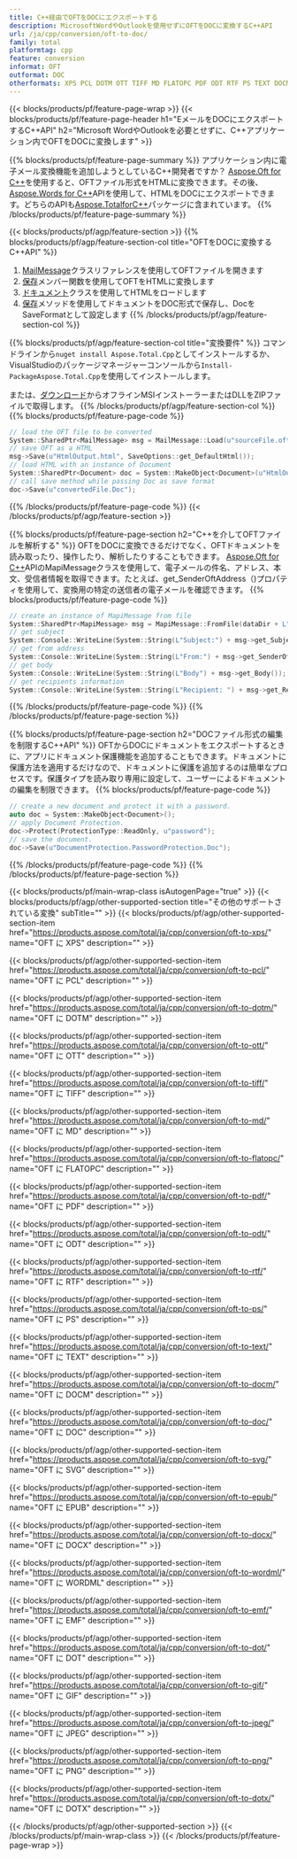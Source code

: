 ```yaml
---
title: C++経由でOFTをDOCにエクスポートする
description: MicrosoftWordやOutlookを使用せずにOFTをDOCに変換するC++API
url: /ja/cpp/conversion/oft-to-doc/
family: total
platformtag: cpp
feature: conversion
informat: OFT
outformat: DOC
otherformats: XPS PCL DOTM OTT TIFF MD FLATOPC PDF ODT RTF PS TEXT DOCM BMP SVG EPUB DOCX WORDML EMF DOT GIF JPEG PNG DOTX
---
```

{{< blocks/products/pf/feature-page-wrap >}}
{{< blocks/products/pf/feature-page-header h1="EメールをDOCにエクスポートするC++API" h2="Microsoft WordやOutlookを必要とせずに、C++アプリケーション内でOFTをDOCに変換します" >}}

{{% blocks/products/pf/feature-page-summary %}}
アプリケーション内に電子メール変換機能を追加しようとしているC++開発者ですか？ [Aspose.Oft for C++](https://products.aspose.com/oft/cpp/)を使用すると、OFTファイル形式をHTMLに変換できます。その後、[Aspose.Words for C++](https://products.aspose.com/words/cpp/)APIを使用して、HTMLをDOCにエクスポートできます。どちらのAPIも[Aspose.TotalforC++](https://products.aspose.com/total/cpp/)パッケージに含まれています。 
{{% /blocks/products/pf/feature-page-summary  %}}

{{< blocks/products/pf/agp/feature-section >}}
{{% blocks/products/pf/agp/feature-section-col title="OFTをDOCに変換するC++API" %}}
1. [MailMessage](https://reference.aspose.com/oft/cpp/class/aspose.oft.mail_message)クラスリファレンスを使用してOFTファイルを開きます
2. [保存](https://reference.aspose.com/oft/cpp/class/aspose.oft.mail_message#a7e7c6b50c8db5a8bcc6934db02b4a786)メンバー関数を使用してOFTをHTMLに変換します
3. [ドキュメント](https://reference.aspose.com/words/cpp/class/aspose.words.document)クラスを使用してHTMLをロードします
4. [保存](https://reference.aspose.com/words/cpp/class/aspose.words.document#save_string_saveformat)メソッドを使用してドキュメントをDOC形式で保存し、DocをSaveFormatとして設定します
{{% /blocks/products/pf/agp/feature-section-col %}}

{{% blocks/products/pf/agp/feature-section-col title="変換要件" %}}
コマンドラインから```nuget install Aspose.Total.Cpp```としてインストールするか、VisualStudioのパッケージマネージャーコンソールから```Install-PackageAspose.Total.Cpp```を使用してインストールします。

または、[ダウンロード](https://downloads.aspose.com/total/cpp)からオフラインMSIインストーラーまたはDLLをZIPファイルで取得します。
{{% /blocks/products/pf/agp/feature-section-col %}}
{{% blocks/products/pf/feature-page-code %}}

```cpp
// load the OFT file to be converted
System::SharedPtr<MailMessage> msg = MailMessage::Load(u"sourceFile.oft");
// save OFT as a HTML 
msg->Save(u"HtmlOutput.html", SaveOptions::get_DefaultHtml());  
// load HTML with an instance of Document
System::SharedPtr<Document> doc = System::MakeObject<Document>(u"HtmlOutput.html");
// call save method while passing Doc as save format
doc->Save(u"convertedFile.Doc");
```

{{% /blocks/products/pf/feature-page-code %}}
{{< /blocks/products/pf/agp/feature-section >}}

{{% blocks/products/pf/feature-page-section  h2="C++を介してOFTファイルを解析する" %}}
OFTをDOCに変換できるだけでなく、OFTドキュメントを読み取ったり、操作したり、解析したりすることもできます。 [Aspose.Oft for C++](https://products.aspose.com/oft/cpp/)APIのMapiMessageクラスを使用して、電子メールの件名、アドレス、本文、受信者情報を取得できます。たとえば、get_SenderOftAddress（)プロパティを使用して、変換用の特定の送信者の電子メールを確認できます。
{{% blocks/products/pf/feature-page-code %}}

```cpp
// create an instance of MapiMessage from file
System::SharedPtr<MapiMessage> msg = MapiMessage::FromFile(dataDir + L"message.oft");
// get subject
System::Console::WriteLine(System::String(L"Subject:") + msg->get_Subject());
// get from address
System::Console::WriteLine(System::String(L"From:") + msg->get_SenderOftAddress());
// get body
System::Console::WriteLine(System::String(L"Body") + msg->get_Body());
// get recipients information
System::Console::WriteLine(System::String(L"Recipient: ") + msg->get_Recipients());
```
{{% /blocks/products/pf/feature-page-code  %}}
{{% /blocks/products/pf/feature-page-section %}}

{{% blocks/products/pf/feature-page-section  h2="DOCファイル形式の編集を制限するC++API" %}}
OFTからDOCにドキュメントをエクスポートするときに、アプリにドキュメント保護機能を追加することもできます。ドキュメントに保護方法を適用するだけなので、ドキュメントに保護を追加するのは簡単なプロセスです。保護タイプを読み取り専用に設定して、ユーザーによるドキュメントの編集を制限できます。
{{% blocks/products/pf/feature-page-code %}}

```cpp
// create a new document and protect it with a password.
auto doc = System::MakeObject<Document>();
// apply Document Protection.
doc->Protect(ProtectionType::ReadOnly, u"password");
// save the document.
doc->Save(u"DocumentProtection.PasswordProtection.Doc");
```
{{% /blocks/products/pf/feature-page-code  %}}
{{% /blocks/products/pf/feature-page-section %}}

{{< blocks/products/pf/main-wrap-class isAutogenPage="true" >}}
{{< blocks/products/pf/agp/other-supported-section title="その他のサポートされている変換" subTitle="" >}}
{{< blocks/products/pf/agp/other-supported-section-item href="https://products.aspose.com/total/ja/cpp/conversion/oft-to-xps/" name="OFT に XPS" description="" >}}

{{< blocks/products/pf/agp/other-supported-section-item href="https://products.aspose.com/total/ja/cpp/conversion/oft-to-pcl/" name="OFT に PCL" description="" >}}

{{< blocks/products/pf/agp/other-supported-section-item href="https://products.aspose.com/total/ja/cpp/conversion/oft-to-dotm/" name="OFT に DOTM" description="" >}}

{{< blocks/products/pf/agp/other-supported-section-item href="https://products.aspose.com/total/ja/cpp/conversion/oft-to-ott/" name="OFT に OTT" description="" >}}

{{< blocks/products/pf/agp/other-supported-section-item href="https://products.aspose.com/total/ja/cpp/conversion/oft-to-tiff/" name="OFT に TIFF" description="" >}}

{{< blocks/products/pf/agp/other-supported-section-item href="https://products.aspose.com/total/ja/cpp/conversion/oft-to-md/" name="OFT に MD" description="" >}}

{{< blocks/products/pf/agp/other-supported-section-item href="https://products.aspose.com/total/ja/cpp/conversion/oft-to-flatopc/" name="OFT に FLATOPC" description="" >}}

{{< blocks/products/pf/agp/other-supported-section-item href="https://products.aspose.com/total/ja/cpp/conversion/oft-to-pdf/" name="OFT に PDF" description="" >}}

{{< blocks/products/pf/agp/other-supported-section-item href="https://products.aspose.com/total/ja/cpp/conversion/oft-to-odt/" name="OFT に ODT" description="" >}}

{{< blocks/products/pf/agp/other-supported-section-item href="https://products.aspose.com/total/ja/cpp/conversion/oft-to-rtf/" name="OFT に RTF" description="" >}}

{{< blocks/products/pf/agp/other-supported-section-item href="https://products.aspose.com/total/ja/cpp/conversion/oft-to-ps/" name="OFT に PS" description="" >}}

{{< blocks/products/pf/agp/other-supported-section-item href="https://products.aspose.com/total/ja/cpp/conversion/oft-to-text/" name="OFT に TEXT" description="" >}}

{{< blocks/products/pf/agp/other-supported-section-item href="https://products.aspose.com/total/ja/cpp/conversion/oft-to-docm/" name="OFT に DOCM" description="" >}}

{{< blocks/products/pf/agp/other-supported-section-item href="https://products.aspose.com/total/ja/cpp/conversion/oft-to-doc/" name="OFT に DOC" description="" >}}

{{< blocks/products/pf/agp/other-supported-section-item href="https://products.aspose.com/total/ja/cpp/conversion/oft-to-svg/" name="OFT に SVG" description="" >}}

{{< blocks/products/pf/agp/other-supported-section-item href="https://products.aspose.com/total/ja/cpp/conversion/oft-to-epub/" name="OFT に EPUB" description="" >}}

{{< blocks/products/pf/agp/other-supported-section-item href="https://products.aspose.com/total/ja/cpp/conversion/oft-to-docx/" name="OFT に DOCX" description="" >}}

{{< blocks/products/pf/agp/other-supported-section-item href="https://products.aspose.com/total/ja/cpp/conversion/oft-to-wordml/" name="OFT に WORDML" description="" >}}

{{< blocks/products/pf/agp/other-supported-section-item href="https://products.aspose.com/total/ja/cpp/conversion/oft-to-emf/" name="OFT に EMF" description="" >}}

{{< blocks/products/pf/agp/other-supported-section-item href="https://products.aspose.com/total/ja/cpp/conversion/oft-to-dot/" name="OFT に DOT" description="" >}}

{{< blocks/products/pf/agp/other-supported-section-item href="https://products.aspose.com/total/ja/cpp/conversion/oft-to-gif/" name="OFT に GIF" description="" >}}

{{< blocks/products/pf/agp/other-supported-section-item href="https://products.aspose.com/total/ja/cpp/conversion/oft-to-jpeg/" name="OFT に JPEG" description="" >}}

{{< blocks/products/pf/agp/other-supported-section-item href="https://products.aspose.com/total/ja/cpp/conversion/oft-to-png/" name="OFT に PNG" description="" >}}

{{< blocks/products/pf/agp/other-supported-section-item href="https://products.aspose.com/total/ja/cpp/conversion/oft-to-dotx/" name="OFT に DOTX" description="" >}}


{{< /blocks/products/pf/agp/other-supported-section >}}
{{< /blocks/products/pf/main-wrap-class >}}
{{< /blocks/products/pf/feature-page-wrap >}}